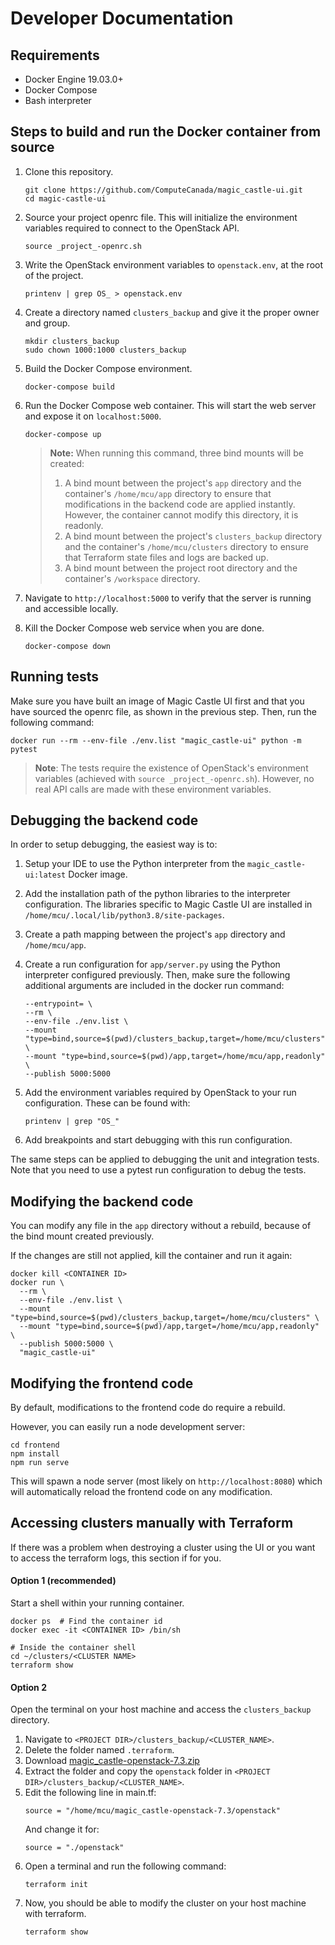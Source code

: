 # Developer Documentation

## Requirements

- Docker Engine 19.03.0+
- Docker Compose
- Bash interpreter

## Steps to build and run the Docker container from source

1. Clone this repository.
   ```
   git clone https://github.com/ComputeCanada/magic_castle-ui.git
   cd magic-castle-ui
   ```
2. Source your project openrc file. This will initialize the environment variables required to connect to the OpenStack API.
   ```
   source _project_-openrc.sh
   ```
3. Write the OpenStack environment variables to `openstack.env`, at the root of the project.
   ```
   printenv | grep OS_ > openstack.env
   ```
4. Create a directory named `clusters_backup` and give it the proper owner and group.
   ```
   mkdir clusters_backup
   sudo chown 1000:1000 clusters_backup
   ```
5. Build the Docker Compose environment.
   ```
   docker-compose build
   ```
6. Run the Docker Compose web container. This will start the web server and expose it on ``localhost:5000``.
   ```
   docker-compose up
   ```
   > **Note:** When running this command, three bind mounts will be created:
   > 1. A bind mount between the project's `app` directory and the container's `/home/mcu/app` directory to ensure that modifications in the backend code are applied instantly. However, the container cannot modify this directory, it is readonly.
   > 2. A bind mount between the project's `clusters_backup` directory and the container's `/home/mcu/clusters` directory to ensure that Terraform state files and logs are backed up.
   > 3. A bind mount between the project root directory and the container's `/workspace` directory.

7. Navigate to `http://localhost:5000` to verify that the server is running and accessible locally.

8. Kill the Docker Compose web service when you are done.
   ```
   docker-compose down
   ```


## Running tests

Make sure you have built an image of Magic Castle UI first and that you have sourced the openrc file, 
as shown in the previous step.
Then, run the following command:
````shell script
docker run --rm --env-file ./env.list "magic_castle-ui" python -m pytest
````

> **Note**: The tests require the existence of OpenStack's environment variables
> (achieved with `source _project_-openrc.sh`). However, no real API calls are made with these environment variables.

## Debugging the backend code

In order to setup debugging, the easiest way is to:

1. Setup your IDE to use the Python interpreter from the ``magic_castle-ui:latest`` Docker image.

2. Add the installation path of the python libraries to the interpreter configuration.
The libraries specific to Magic Castle UI are installed in `/home/mcu/.local/lib/python3.8/site-packages`.

3. Create a path mapping between the project's `app` directory and `/home/mcu/app`.

4. Create a run configuration for `app/server.py` using the Python interpreter configured previously.
Then, make sure the following additional arguments are included in the docker run command:
   ````shell script
   --entrypoint= \
   --rm \
   --env-file ./env.list \
   --mount "type=bind,source=$(pwd)/clusters_backup,target=/home/mcu/clusters" \
   --mount "type=bind,source=$(pwd)/app,target=/home/mcu/app,readonly" \
   --publish 5000:5000
   ```` 

5. Add the environment variables required by OpenStack to your run configuration. These can be found with:
    ````shell script
    printenv | grep "OS_"
    ````
6. Add breakpoints and start debugging with this run configuration.

The same steps can be applied to debugging the unit and integration tests.
Note that you need to use a pytest run configuration to debug the tests.

## Modifying the backend code

You can modify any file in the `app` directory
without a rebuild, because of the bind mount created previously.

If the changes are still not applied, kill the container and run it again:
````shell script
docker kill <CONTAINER ID>
docker run \
  --rm \
  --env-file ./env.list \
  --mount "type=bind,source=$(pwd)/clusters_backup,target=/home/mcu/clusters" \
  --mount "type=bind,source=$(pwd)/app,target=/home/mcu/app,readonly" \
  --publish 5000:5000 \
  "magic_castle-ui"
````

## Modifying the frontend code

By default, modifications to the frontend code do require a rebuild.

However, you can easily run a node development server:
````shell script
cd frontend
npm install
npm run serve
````
This will spawn a node server (most likely on `http://localhost:8080`) which will automatically reload the frontend code
on any modification.


## Accessing clusters manually with Terraform

If there was a problem when destroying a cluster using the UI or you want to access the terraform logs,
this section if for you.

#### Option 1 (recommended)
Start a shell within your running container.
```shell script
docker ps  # Find the container id
docker exec -it <CONTAINER ID> /bin/sh

# Inside the container shell
cd ~/clusters/<CLUSTER NAME>
terraform show
```

#### Option 2
Open the terminal on your host machine and access the `clusters_backup` directory.
1. Navigate to `<PROJECT DIR>/clusters_backup/<CLUSTER_NAME>`.
2. Delete the folder named `.terraform`.
3. Download [magic_castle-openstack-7.3.zip
](https://github.com/ComputeCanada/magic_castle/releases/download/7.3/magic_castle-openstack-7.3.zip)
4. Extract the folder and copy the `openstack` folder in `<PROJECT DIR>/clusters_backup/<CLUSTER_NAME>`.
5. Edit the following line in main.tf:
   ```
   source = "/home/mcu/magic_castle-openstack-7.3/openstack"
   ```
   And change it for:
   ```
   source = "./openstack"
   ```
6. Open a terminal and run the following command:
   ````
   terraform init
   ````
7. Now, you should be able to modify the cluster on your host machine with terraform.
   ```
   terraform show
   ```

